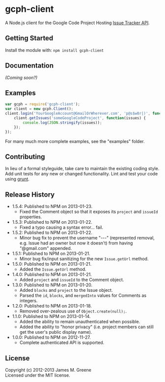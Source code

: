 # gcph-client

A Node.js client for the Google Code Project Hosting [Issue Tracker API](http://code.google.com/p/support/wiki/IssueTrackerAPI).

## Getting Started
Install the module with: `npm install gcph-client`


## Documentation
_(Coming soon?)_


## Examples
```js
var gcph = require('gcph-client');
var client = new gcph.Client();
client.login('YourGoogleAccount@GmailOrWherever.com', 'p@s$w0r|)', function() {
	client.getIssues('someGoogleCodeProject', function(issues) {
		console.log(JSON.stringify(issues));
	});
});
```

For many much more complete examples, see the "examples" folder.


## Contributing
In lieu of a formal styleguide, take care to maintain the existing coding style. Add unit tests for any new or changed functionality. Lint and test your code using [grunt](http://gruntjs.com/).


## Release History
 - 1.5.4: Published to NPM on 2013-01-23.
    - Fixed the Comment object so that it exposes its `project` and `issueId` properties.
 - 1.5.3: Published to NPM on 2013-01-22.
    - Fixed a typo causing a syntax error... fail.
 - 1.5.2: Published to NPM on 2013-01-22.
    - Minor bug fix to prevent the username "---" (represented removal, e.g. Issue had an owner but now it doesn't) from having "@gmail.com" appended.
 - 1.5.1: Published to NPM on 2013-01-21.
    - Minor bug fix/input sanitizing for the new `Issue.getUrl` method.
 - 1.5.0: Published to NPM on 2013-01-21.
    - Added the `Issue.getUrl` method.
 - 1.4.0: Published to NPM on 2013-01-21.
    - Added `project` and `issueId` to the Comment object.
 - 1.3.0: Published to NPM on 2013-01-20.
    - Added `blocks` and `project` to the Issue object.
    - Parsed the `id`, `blocks`, and `mergedInto` values for Comments as integers.
 - 1.2.0: Published to NPM on 2013-01-18.
    - Removed over-zealous use of `Object.create(null);`.
 - 1.1.0: Published to NPM on 2013-01-14.
    - Added the ability to remain unauthenticated when possible.
    - Added the ability to "honor privacy" (i.e. project members can still get the user's public display name).
 - 1.0.0: Published to NPM on 2012-11-27.
    - Complete authenticated API is supported.


## License
Copyright (c) 2012-2013 James M. Greene  
Licensed under the MIT license.
